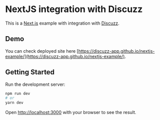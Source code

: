 # NextJS integration with Discuzz

This is a [Next.js](https://nextjs.org/) example with integration with [Discuzz](https://github.com/discuzz-app/discuzz).

## Demo
You can check deployed site here [https://discuzz-app.github.io/nextjs-example/](https://discuzz-app.github.io/nextjs-example/).


## Getting Started

Run the development server:

```bash
npm run dev
# or
yarn dev
```

Open [http://localhost:3000](http://localhost:3000) with your browser to see the result.